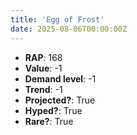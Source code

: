 ```yaml
---
title: 'Egg of Frost'
date: 2025-08-06T00:00:00Z
---
```

- **RAP**: 168
- **Value**: -1
- **Demand level**: -1
- **Trend**: -1
- **Projected?**: True
- **Hyped?**: True
- **Rare?**: True
